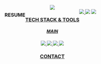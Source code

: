 <div align="center">

<div style="display:flex; flex-direction:row;">
    <h3 align="center"> RESUME </h3>
    <a href="https://www.notion.so/PROGRAMMER-SEOJEONG-d625f25c4483440f927789cd1948baaf?pvs=4">
    <img src="https://img.shields.io/badge/Notion-FFFFFF?style=for-the-badge&logo=Notion&logoColor=black"> 

<h3 align="center"> TECH STACK & TOOLS </h3>
<h5 align="center"> MAIN </h5>
<p align="center">
<img src="https://img.shields.io/badge/JavaScript-F7DF1E?style=for-the-badge&logo=JavaScript&logoColor=black"> 
<img src="https://img.shields.io/badge/React-61DAFB?style=for-the-badge&logo=React&logoColor=black"> 
<img src="https://img.shields.io/badge/CSS3-1572B6?style=for-the-badge&logo=CSS3&logoColor=black"> 
<img src="https://img.shields.io/badge/HTML5-E34F26?style=for-the-badge&logo=HTML5&logoColor=black"> 
</p>

<h3 align="center"> CONTACT </h3>
<p align="center">
<a href="https://www.instagram.com/imzzok_/" target="_blank">
<img src="https://img.shields.io/badge/imzzok__-E4405F?style=flat-square&logo=Instagram&logoColor=white"/>
<a href="https://www.instagram.com/zzokko__0707/" target="_blank"><img src="https://img.shields.io/badge/zzokko____0707-E4405F?style=flat-square&logo=Instagram&logoColor=white"/></a> <a href="mailto:kji8518@gmail.com" target="_blank">
<img src="https://img.shields.io/badge/kji8518@gmail.com-EA4335?style=flat-square&logo=Gmail&logoColor=white"/>
</p>
</a>

</div>
